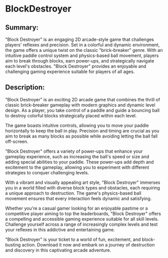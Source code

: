 # BlockDestroyer

## Summary:

"Block Destroyer" is an engaging 2D arcade-style game that challenges players' reflexes and precision. Set in a colorful and dynamic environment, the game offers a unique twist on the classic "brick-breaker" genre. With an intuitive paddle control system and physics-based ball movement, players aim to break through blocks, earn power-ups, and strategically navigate each level's obstacles. "Block Destroyer" provides an enjoyable and challenging gaming experience suitable for players of all ages.

## Description:

"Block Destroyer" is an exciting 2D arcade game that combines the thrill of classic brick-breaker gameplay with modern graphics and dynamic level design. As a player, you take control of a paddle and guide a bouncing ball to destroy colorful blocks strategically placed within each level.

The game boasts intuitive controls, allowing you to move your paddle horizontally to keep the ball in play. Precision and timing are crucial as you aim to break as many blocks as possible while avoiding letting the ball fall off-screen.

"Block Destroyer" offers a variety of power-ups that enhance your gameplay experience, such as increasing the ball's speed or size and adding special abilities to your paddle. These power-ups add depth and excitement to the gameplay, allowing you to experiment with different strategies to conquer challenging levels.

With a vibrant and visually appealing art style, "Block Destroyer" immerses you in a world filled with diverse block types and obstacles, each requiring a unique approach to destruction. The game's physics-based ball movement ensures that every interaction feels dynamic and satisfying.

Whether you're a casual gamer looking for an enjoyable pastime or a competitive player aiming to top the leaderboards, "Block Destroyer" offers a compelling and accessible gaming experience suitable for all skill levels. Challenge yourself across a range of increasingly complex levels and test your reflexes in this addictive and entertaining game.

"Block Destroyer" is your ticket to a world of fun, excitement, and block-busting action. Download it now and embark on a journey of destruction and discovery in this captivating arcade adventure.
